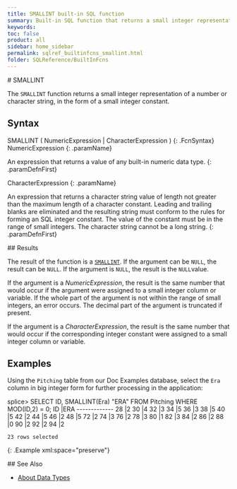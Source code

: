 ```yaml
---
title: SMALLINT built-in SQL function
summary: Built-in SQL function that returns a small integer representation of a number or character expression
keywords:
toc: false
product: all
sidebar: home_sidebar
permalink: sqlref_builtinfcns_smallint.html
folder: SQLReference/BuiltInFcns
---
```

<section>
<div class="TopicContent" data-swiftype-index="true" markdown="1">
# SMALLINT

The `SMALLINT` function returns a small integer representation of a
number or character string, in the form of a small integer constant.

## Syntax

<div class="fcnWrapperWide" markdown="1">
    SMALLINT ( NumericExpression | CharacterExpression )
{: .FcnSyntax}

</div>
<div class="paramList" markdown="1">
NumericExpression
{: .paramName}

An expression that returns a value of any built-in numeric data type.
{: .paramDefnFirst}

CharacterExpression
{: .paramName}

An expression that returns a character string value of length not
greater than the maximum length of a character constant. Leading and
trailing blanks are eliminated and the resulting string must conform to
the rules for forming an SQL integer constant. The value of the constant
must be in the range of small integers. The character string cannot be a
long string.
{: .paramDefnFirst}

</div>
## Results

The result of the function is a
[`SMALLINT`](sqlref_builtinfcns_smallint.html). If the argument can be
`NULL`, the result can be `NULL`. If the argument is `NULL`, the result
is the `NULL`value.

If the argument is a *NumericExpression*, the result is the same number
that would occur if the argument were assigned to a small integer column
or variable. If the whole part of the argument is not within the range
of small integers, an error occurs. The decimal part of the argument is
truncated if present.

If the argument is a *CharacterExpression*, the result is the same
number that would occur if the corresponding integer constant were
assigned to a small integer column or variable.

## Examples

Using the `Pitching` table from our Doc Examples database, select the
`Era` column in big integer form for further processing in the
application:

<div class="preWrapper" markdown="1">
    splice> SELECT ID, SMALLINT(Era) "ERA"
       FROM Pitching
       WHERE MOD(ID,2) = 0;
    ID    |ERA
    -------------
    28    |2
    30    |4
    32    |3
    34    |5
    36    |3
    38    |5
    40    |5
    42    |2
    44    |5
    46    |2
    48    |5
    72    |2
    74    |3
    76    |2
    78    |3
    80    |1
    82    |3
    84    |2
    86    |2
    88    |0
    90    |2
    92    |2
    94    |2
    
    23 rows selected
{: .Example xml:space="preserve"}

</div>
## See Also

* [About Data Types](sqlref_datatypes_numerictypes.html)

</div>
</section>

